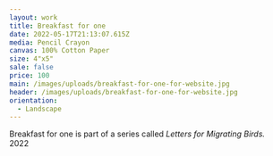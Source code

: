 ```yaml
---
layout: work
title: Breakfast for one
date: 2022-05-17T21:13:07.615Z
media: Pencil Crayon
canvas: 100% Cotton Paper
size: 4"x5"
sale: false
price: 100
main: /images/uploads/breakfast-for-one-for-website.jpg
header: /images/uploads/breakfast-for-one-for-website.jpg
orientation:
  - Landscape
---
```

Breakfast for one is part of a series called *Letters for Migrating Birds.*\
2022